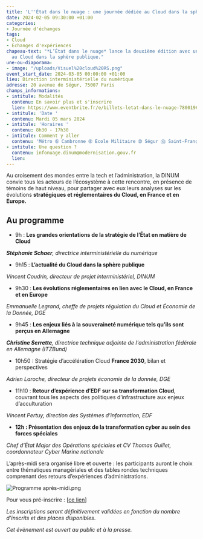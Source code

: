 ```yaml
---
title: 'L''État dans le nuage : une journée dédiée au Cloud dans la sphère publique'
date: 2024-02-05 09:30:00 +01:00
categories:
- Journée d'échanges
tags:
- Cloud
- Echanges d'expériences
chapeau-text: "*L’État dans le nuage* lance la deuxième édition avec une journée dédiée
  au Cloud dans la sphère publique."
une-ou-diaporama:
- image: "/uploads/Visuel%20cloud%20RS.png"
event_start_date: 2024-03-05 00:00:00 +01:00
lieu: Direction interministérielle du numérique
adresse: 20 avenue de Ségur, 75007 Paris
champs_informations:
- intitule: Modalités
  contenu: En savoir plus et s'inscrire
  lien: https://www.eventbrite.fr/e/billets-letat-dans-le-nuage-780019678857
- intitule: 'Date '
  contenu: Mardi 05 mars 2024
- intitule: 'Horaires '
  contenu: 8h30 - 17h30
- intitule: Comment y aller
  contenu: 'Métro ➅ Cambronne ➇ Ecole Militaire ➉ Ségur ⑬ Saint-François-Xavier '
- intitule: Une question ?
  contenu: infonuage.dinum@modernisation.gouv.fr
  lien: 
---
```


Au croisement des mondes entre la tech et l’administration, la DINUM convie tous les acteurs de l’écosystème à cette rencontre, en présence de témoins de haut niveau, pour partager avec eux leurs analyses sur les évolutions **stratégiques et réglementaires du Cloud, en France et en Europe.**

## Au programme

* 9h : **Les grandes orientations de la stratégie de l’État en matière de Cloud**

***Stéphanie Schaer**, directrice interministérielle du numérique*

* 9h15 : **L’actualité du Cloud dans la sphère publique**

*Vincent Coudrin, directeur de projet interministériel, DINUM*

* 9h30 : **Les évolutions réglementaires en lien avec le Cloud, en France et en Europe**

*Emmanuelle Legrand, cheffe de projets régulation du Cloud et Économie de la Donnée, DGE*

* 9h45 : **Les enjeux liés à la souveraineté numérique tels qu’ils sont perçus en Allemagne**

***Christine Serrette**, directrice technique adjointe de l'administration fédérale en Allemagne (ITZBund)*

* 10h50 : Stratégie d’accélération Cloud **France 2030**, bilan et perspectives

*Adrien Laroche, directeur de projets économie de la donnée, DGE*

* 11h10 : **Retour d’expérience d’EDF sur sa transformation Cloud**, couvrant tous les aspects des politiques d’infrastructure aux enjeux d’acculturation

*Vincent Pertuy, direction des Systèmes d’information, EDF*

* **12h : Présentation des enjeux de la transformation cyber au sein des forces spéciales**

*Chef d’État Major des Opérations spéciales et CV Thomas Guillet, coordonnateur Cyber Marine nationale*

L’après-midi sera organisé libre et ouverte : les participants auront le choix entre thématiques managériales et des tables rondes techniques comprenant des retours d’expériences d’administrations. 

![Programme après-midi.png](/uploads/Programme%20apr%C3%A8s-midi.png)

Pour vous pré-inscrire : [[ce lien](https://www.eventbrite.fr/e/billets-letat-dans-le-nuage-780019678857)]

*Les inscriptions seront définitivement validées en fonction du nombre d’inscrits et des places disponibles*.

*Cet évènement est ouvert au public et à la presse.*